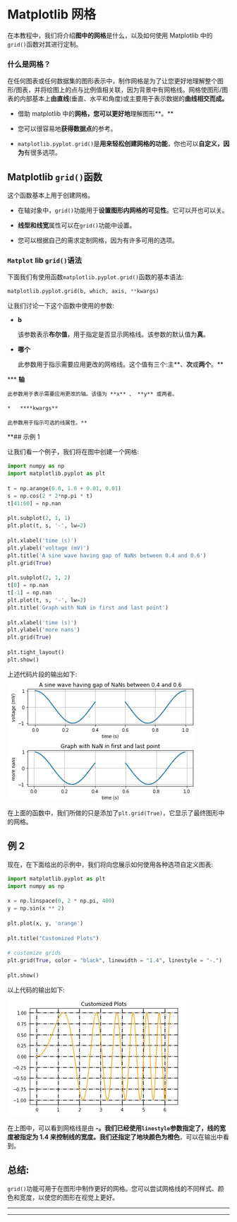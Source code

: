 # Matplotlib 网格

在本教程中，我们将介绍**图中的网格**是什么，以及如何使用 Matplotlib 中的`grid()`函数对其进行定制。

### 什么是网格？

在任何图表或任何数据集的图形表示中，制作网格是为了让您更好地理解整个图形/图表，并将绘图上的点与比例值相关联，因为背景中有网格线。网格使图形/图表的内部基本上**由直线**(垂直、水平和角度)或主要用于表示数据的**曲线相交而成。**

*   借助 matplotlib 中的**网格，您可以更好地**理解图形**。**

*   您可以很容易地**获得数据点**的参考。

*   `matplotlib.pyplot.grid()`是**用来轻松创建网格的功能**，你也可以**自定义，因为**有很多选项。

## Matplotlib `grid()`函数

这个函数基本上用于创建网格。

*   在轴对象中，`grid()`功能用于**设置图形内网格的可见性**。它可以开也可以关。

*   **线型和线宽**属性可以在`grid()`功能中设置。

*   您可以根据自己的需求定制网格，因为有许多可用的选项。

### `Matplot` lib `grid()`语法

下面我们有使用函数`matplotlib.pyplot.grid()`函数的基本语法:

```py
matplotlib.pyplot.grid(b, which, axis, **kwargs)
```

让我们讨论一下这个函数中使用的参数:

*   **b**

    该参数表示**布尔值**，用于指定是否显示网格线。该参数的默认值为**真**。

*   **哪个**

    此参数用于指示需要应用更改的网格线。这个值有三个:主**、**次**或**两个**。**

***   **轴**

    此参数用于表示需要应用更改的轴。该值为 **x** 、 **y** 或两者。

    *   ****kwargs**

    此参数用于指示可选的线属性。** 

 **## 示例 1

让我们看一个例子，我们将在图中创建一个网格:

```py
import numpy as np
import matplotlib.pyplot as plt

t = np.arange(0.0, 1.0 + 0.01, 0.01)
s = np.cos(2 * 2*np.pi * t)
t[41:60] = np.nan

plt.subplot(2, 1, 1)
plt.plot(t, s, '-', lw=2)

plt.xlabel('time (s)')
plt.ylabel('voltage (mV)')
plt.title('A sine wave having gap of NaNs between 0.4 and 0.6')
plt.grid(True)

plt.subplot(2, 1, 2)
t[0] = np.nan
t[-1] = np.nan
plt.plot(t, s, '-', lw=2)
plt.title('Graph with NaN in first and last point')

plt.xlabel('time (s)')
plt.ylabel('more nans')
plt.grid(True)

plt.tight_layout()
plt.show()
```

上述代码片段的输出如下:
![using matplotlib grid function to change grid](img/1cc2ee769dc43294511116b0e704385a.png)

在上面的函数中，我们所做的只是添加了`plt.grid(True)`，它显示了最终图形中的网格。

## 例 2

现在，在下面给出的示例中，我们将向您展示如何使用各种选项自定义图表:

```py
import matplotlib.pyplot as plt 
import numpy as np 

x = np.linspace(0, 2 * np.pi, 400) 
y = np.sin(x ** 2) 

plt.plot(x, y, 'orange') 

plt.title("Customized Plots") 

# customize grids
plt.grid(True, color = "black", linewidth = "1.4", linestyle = "-.") 

plt.show() 
```

以上代码的输出如下:

![custom grid in matplotlib example](img/31255aec422d93ed7f0c0c788987b5e5.png)

在上图中，可以看到网格线是由 **-。**我们已经使用`linestyle`参数指定了，线的宽度被指定为 **1.4** 来控制线的宽度。我们还指定了**地块颜色为橙色**，可以在输出中看到。

## 总结:

`grid()`功能可用于在图形中制作更好的网格。您可以尝试网格线的不同样式、颜色和宽度，以使您的图形在视觉上更好。

* * *

* * ***